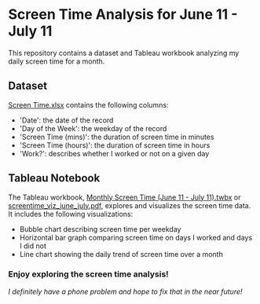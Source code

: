 # Screen Time Analysis for June 11 - July 11

This repository contains a dataset and Tableau workbook analyzing my daily screen time for a month.

## Dataset

[Screen Time.xlsx](ScreenTime.xlsx) contains the following columns:
- 'Date': the date of the record
- 'Day of the Week': the weekday of the record
- 'Screen Time (mins)': the duration of screen time in minutes
- 'Screen Time (hours)': the duration of screen time in hours
- 'Work?': describes whether I worked or not on a given day

## Tableau Notebook

The Tableau workbook, [Monthly Screen Time (June 11 - July 11).twbx](https://public.tableau.com/views/MonthlyScreenTimeJune11-July11/Dashboard1?:language=en-US&:display_count=n&:origin=viz_share_link) or [screentime_viz_june_july.pdf](screentime_viz_june_july.pdf), explores and visualizes the screen time data. It includes the following visualizations:
- Bubble chart describing screen time per weekday
- Horizontal bar graph comparing screen time on days I worked and days I did not
- Line chart showing the daily trend of screen time over a month


### Enjoy exploring the screen time analysis!

 _I definitely have a phone problem and hope to fix that in the near future!_
